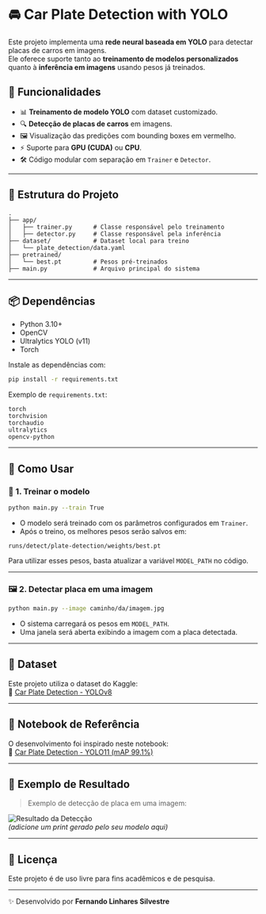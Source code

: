 # 🚘 Car Plate Detection with YOLO  

Este projeto implementa uma **rede neural baseada em YOLO** para detectar placas de carros em imagens.  
Ele oferece suporte tanto ao **treinamento de modelos personalizados** quanto à **inferência em imagens** usando pesos já treinados.  

## 📌 Funcionalidades  

- 📊 **Treinamento de modelo YOLO** com dataset customizado.  
- 🔍 **Detecção de placas de carros** em imagens.  
- 🖼️ Visualização das predições com bounding boxes em vermelho.  
- ⚡ Suporte para **GPU (CUDA)** ou **CPU**.  
- 🛠️ Código modular com separação em `Trainer` e `Detector`.  

---

## 📂 Estrutura do Projeto  

```
.
├── app/
│   ├── trainer.py      # Classe responsável pelo treinamento
│   ├── detector.py     # Classe responsável pela inferência
├── dataset/            # Dataset local para treino
│   └── plate_detection/data.yaml
├── pretrained/
│   └── best.pt         # Pesos pré-treinados
├── main.py             # Arquivo principal do sistema
```

---

## 📦 Dependências  

- Python 3.10+  
- OpenCV  
- Ultralytics YOLO (v11)  
- Torch  

Instale as dependências com:  

```bash
pip install -r requirements.txt
```

Exemplo de `requirements.txt`:  

```
torch
torchvision
torchaudio
ultralytics
opencv-python
```

---

## 🚀 Como Usar  

### 🔧 1. Treinar o modelo  

```bash
python main.py --train True
```

- O modelo será treinado com os parâmetros configurados em `Trainer`.  
- Após o treino, os melhores pesos serão salvos em:  

```
runs/detect/plate-detection/weights/best.pt
```

Para utilizar esses pesos, basta atualizar a variável `MODEL_PATH` no código.  

---

### 🖼️ 2. Detectar placa em uma imagem  

```bash
python main.py --image caminho/da/imagem.jpg
```

- O sistema carregará os pesos em `MODEL_PATH`.  
- Uma janela será aberta exibindo a imagem com a placa detectada.  

---

## 🧠 Dataset  

Este projeto utiliza o dataset do Kaggle:  
📌 [Car Plate Detection - YOLOv8](https://www.kaggle.com/datasets/nimapourmoradi/car-plate-detection-yolov8)  

---

## 📒 Notebook de Referência  

O desenvolvimento foi inspirado neste notebook:  
📌 [Car Plate Detection - YOLO11 (mAP 99.1%)](https://www.kaggle.com/code/bilalakgz/car-plate-detection-yolo11-map-99-1)  

---

## 🎯 Exemplo de Resultado  

> Exemplo de detecção de placa em uma imagem:  

![Resultado da Detecção](https://raw.githubusercontent.com/ultralytics/assets/main/yolo/plate-detection-example.jpg)  
*(adicione um print gerado pelo seu modelo aqui)*  

---

## 📜 Licença  

Este projeto é de uso livre para fins acadêmicos e de pesquisa.  

---

✨ Desenvolvido por **Fernando Linhares Silvestre**  
